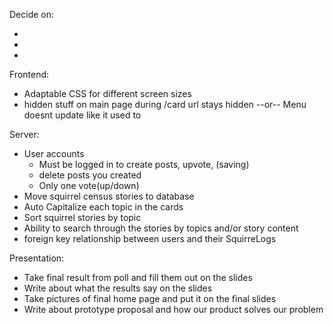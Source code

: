 Decide on:

-
-
-

Frontend:

-   Adaptable CSS for different screen sizes
-   hidden stuff on main page during /card url stays hidden --or-- Menu doesnt update like it used to

Server:

-   User accounts
    -   Must be logged in to create posts, upvote, (saving)
    -   delete posts you created
    -   Only one vote(up/down)
-   Move squirrel census stories to database
-   Auto Capitalize each topic in the cards
-   Sort squirrel stories by topic
-   Ability to search through the stories by topics and/or story content
-   foreign key relationship between users and their SquirreLogs

Presentation:

-   Take final result from poll and fill them out on the slides
-   Write about what the results say on the slides
-   Take pictures of final home page and put it on the final slides
-   Write about prototype proposal and how our product solves our problem
